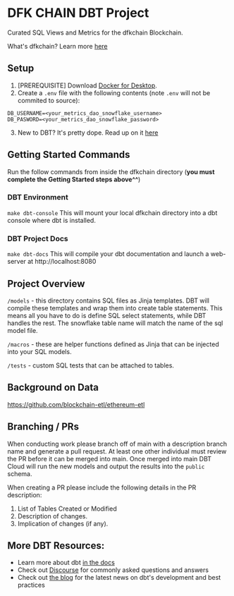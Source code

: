 # DFK CHAIN DBT Project

Curated SQL Views and Metrics for the dfkchain Blockchain.

What's dfkchain? Learn more [here](https://info.defikingdoms.com/)

## Setup

1. [PREREQUISITE] Download [Docker for Desktop](https://www.docker.com/products/docker-desktop).
2. Create a `.env` file with the following contents (note `.env` will not be commited to source):

```
DB_USERNAME=<your_metrics_dao_snowflake_username>
DB_PASWORD=<your_metrics_dao_snowflake_password>
```

3. New to DBT? It's pretty dope. Read up on it [here](https://www.getdbt.com/docs/)

## Getting Started Commands

Run the follow commands from inside the dfkchain directory (**you must complete the Getting Started steps above^^**)

### DBT Environment

`make dbt-console`
This will mount your local dfkchain directory into a dbt console where dbt is installed.

### DBT Project Docs

`make dbt-docs`
This will compile your dbt documentation and launch a web-server at http://localhost:8080

## Project Overview

`/models` - this directory contains SQL files as Jinja templates. DBT will compile these templates and wrap them into create table statements. This means all you have to do is define SQL select statements, while DBT handles the rest. The snowflake table name will match the name of the sql model file.

`/macros` - these are helper functions defined as Jinja that can be injected into your SQL models.

`/tests` - custom SQL tests that can be attached to tables.

## Background on Data

https://github.com/blockchain-etl/ethereum-etl

## Branching / PRs

When conducting work please branch off of main with a description branch name and generate a pull request. At least one other individual must review the PR before it can be merged into main. Once merged into main DBT Cloud will run the new models and output the results into the `public` schema.

When creating a PR please include the following details in the PR description:

1. List of Tables Created or Modified
2. Description of changes.
3. Implication of changes (if any).

## More DBT Resources:

- Learn more about dbt [in the docs](https://docs.getdbt.com/docs/introduction)
- Check out [Discourse](https://discourse.getdbt.com/) for commonly asked questions and answers
- Check out [the blog](https://blog.getdbt.com/) for the latest news on dbt's development and best practices

